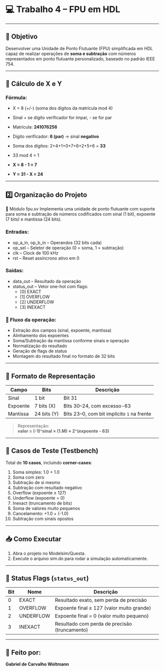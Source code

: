 # 💻 Trabalho 4 – FPU em HDL  

---

## 🎯 Objetivo  
Desenvolver uma Unidade de Ponto Flutuante (FPU) simplificada em HDL capaz de realizar operações de **soma e subtração** com números representados em ponto flutuante personalizado, baseado no padrão IEEE 754.

---

## 📌 Cálculo de X e Y  

 ### Fórmula:  
- X = 8 (+/-) (soma dos dígitos da matrícula mod 4)  
- Sinal + se dígito verificador for ímpar, - se for par

- Matrícula: **241076256**  
- Dígito verificador: **6 (par)** → sinal **negativo**  
- Soma dos dígitos: 2+4+1+0+7+6+2+5+6 = **33**  
- 33 mod 4 = 1  
- **X = 8 - 1 = 7**  
- **Y = 31 - X = 24**

---

## 2️⃣ Organização do Projeto
🧠 Módulo fpu.sv
Implementa uma unidade de ponto flutuante com suporte para soma e subtração de números codificados com sinal (1 bit), expoente (7 bits) e mantissa (24 bits).

### Entradas:
- op_a_in, op_b_in – Operandos (32 bits cada)
- op_sel – Seletor de operação (0 = soma, 1 = subtração)
- clk – Clock de 100 kHz
- rst – Reset assíncrono ativo em 0

### Saídas:
- data_out – Resultado da operação
- status_out – Vetor one-hot com flags:
  - [0] EXACT
  - [1] OVERFLOW
  - [2] UNDERFLOW
  - [3] INEXACT

### 🔄 Fluxo da operação:

- Extração dos campos (sinal, expoente, mantissa)
- Alinhamento dos expoentes
- Soma/Subtração da mantissa conforme sinais e operação
- Normalização do resultado
- Geração de flags de status
- Montagem do resultado final no formato de 32 bits

---
## 🧮 Formato de Representação

| Campo    | Bits         | Descrição                                |
|----------|--------------|--------------------------------------------|
| Sinal    | 1 bit        | Bit 31                                    |
| Expoente | 7 bits (X)   | Bits 30–24, com excesso-63                |
| Mantissa | 24 bits (Y)  | Bits 23–0, com bit implícito `1` na frente |

> Representação:  
> **valor = (-1)^sinal × (1.M) × 2^(expoente - 63)**

---

## 🧪 Casos de Teste (Testbench)

Total de **10 casos**, incluindo **corner-cases**:
1. Soma simples: 1.0 + 1.0  
2. Soma com zero  
3. Subtração de si mesmo  
4. Subtração com resultado negativo  
5. Overflow (expoente ≥ 127)  
6. Underflow (expoente = 0)  
7. Inexact (truncamento de bits)  
8. Soma de valores muito pequenos  
9. Cancelamento: +1.0 + (-1.0)  
10. Subtração com sinais opostos  

---

## 📥 Como Executar

1. Abra o projeto no Modelsim/Questa.
2. Execute o arquivo sim.do para rodar a simulação automaticamente.

---

## 🧾 Status Flags (`status_out`)

| Bit | Nome        | Descrição                                     |
|-----|-------------|-----------------------------------------------|
| 0   | EXACT       | Resultado exato, sem perda de precisão        |
| 1   | OVERFLOW    | Expoente final ≥ 127 (valor muito grande)     |
| 2   | UNDERFLOW   | Expoente final = 0 (valor muito pequeno)      |
| 3   | INEXACT     | Resultado com perda de precisão (truncamento) |

---

## 👤 Feito por: 
**Gabriel de Carvalho Woltmann**  


